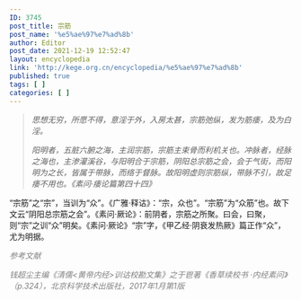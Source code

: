 ```yaml
---
ID: 3745
post_title: 宗筋
post_name: '%e5%ae%97%e7%ad%8b'
author: Editor
post_date: 2021-12-19 12:52:47
layout: encyclopedia
link: 'http://kege.org.cn/encyclopedia/%e5%ae%97%e7%ad%8b'
published: true
tags: [ ]
categories: [ ]
---
```

<blockquote><em>思想无穷，所愿不得，意淫于外，入房太甚，宗筋弛纵，发为筋痿，及为白淫。</em>

<em>阳明者，五脏六腑之海，主润宗筋，宗筋主束骨而利机关也。冲脉者，经脉之海也，主渗灌溪谷，与阳明合于宗筋，阴阳总宗筋之会，会于气街，而阳明为之长，皆属于带脉，而络于督脉。故阳明虚则宗筋纵，带脉不引，故足痿不用也。《素问·痿论篇第四十四》</em></blockquote>
“宗筋”之“宗”，当训为“众”。《广雅·释诂》：“宗，众也”。“宗筋”为“众筋”也。故下文云“阴阳总宗筋之会”。《素问·厥论》：前阴者，宗筋之所聚。曰会，曰聚，则“宗”之训“众”明矣。《素问·厥论》“宗”字，《甲乙经·阴衰发热厥》篇正作“众”，尤为明据。

<span style="color: #808080;"><em>参考文献</em></span>

<span style="color: #808080;"><em>钱超尘主编《清儒&lt;黄帝内经&gt;训诂校勘文集》之于鬯著《香草续校书 ·内经素问》（p.324），北京科学技术出版社，2017年1月第1版</em></span>